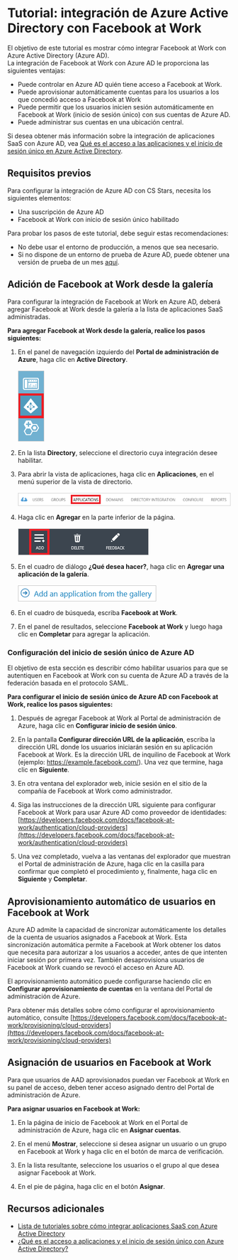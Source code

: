 <properties
	pageTitle="Tutorial: integración de Azure Active Directory con Facebook at Work | Microsoft Azure"
	description="Aprenda a configurar el inicio de sesión único entre Azure Active Directory y Facebook at Work."
	services="active-directory"
	documentationCenter=""
	authors="asmalser-msft"
	manager="stevenpo"
	editor=""/>

<tags
	ms.service="active-directory"
	ms.workload="identity"
	ms.tgt_pltfrm="na"
	ms.devlang="na"
	ms.topic="article"
	ms.date="02/02/2016"
	ms.author="asmalser"/>


# Tutorial: integración de Azure Active Directory con Facebook at Work

El objetivo de este tutorial es mostrar cómo integrar Facebook at Work con Azure Active Directory (Azure AD).<br>La integración de Facebook at Work con Azure AD le proporciona las siguientes ventajas:

- Puede controlar en Azure AD quién tiene acceso a Facebook at Work. 
- Puede aprovisionar automáticamente cuentas para los usuarios a los que concedió acceso a Facebook at Work
- Puede permitir que los usuarios inicien sesión automáticamente en Facebook at Work (inicio de sesión único) con sus cuentas de Azure AD.
- Puede administrar sus cuentas en una ubicación central. 

Si desea obtener más información sobre la integración de aplicaciones SaaS con Azure AD, vea [Qué es el acceso a las aplicaciones y el inicio de sesión único en Azure Active Directory](active-directory-appssoaccess-whatis.md).


## Requisitos previos 

Para configurar la integración de Azure AD con CS Stars, necesita los siguientes elementos:

- Una suscripción de Azure AD
- Facebook at Work con inicio de sesión único habilitado

Para probar los pasos de este tutorial, debe seguir estas recomendaciones:

- No debe usar el entorno de producción, a menos que sea necesario.
- Si no dispone de un entorno de prueba de Azure AD, puede obtener una versión de prueba de un mes [aquí](https://azure.microsoft.com/pricing/free-trial/). 


## Adición de Facebook at Work desde la galería
Para configurar la integración de Facebook at Work en Azure AD, deberá agregar Facebook at Work desde la galería a la lista de aplicaciones SaaS administradas.

**Para agregar Facebook at Work desde la galería, realice los pasos siguientes:**

1. En el panel de navegación izquierdo del **Portal de administración de Azure**, haga clic en **Active Directory**. <br><br>![Active Directory][1]<br>

2. En la lista **Directory**, seleccione el directorio cuya integración desee habilitar.

3. Para abrir la vista de aplicaciones, haga clic en **Aplicaciones**, en el menú superior de la vista de directorio. <br><br>![Aplicaciones][2]<br>

4. Haga clic en **Agregar** en la parte inferior de la página. <br><br>![Aplicaciones][3]<br>

5. En el cuadro de diálogo **¿Qué desea hacer?**, haga clic en **Agregar una aplicación de la galería**.<br><br> ![Aplicaciones][4]<br>

6. En el cuadro de búsqueda, escriba **Facebook at Work**.

7. En el panel de resultados, seleccione **Facebook at Work** y luego haga clic en **Completar** para agregar la aplicación.


### Configuración del inicio de sesión único de Azure AD

El objetivo de esta sección es describir cómo habilitar usuarios para que se autentiquen en Facebook at Work con su cuenta de Azure AD a través de la federación basada en el protocolo SAML.

**Para configurar el inicio de sesión único de Azure AD con Facebook at Work, realice los pasos siguientes:**

1.	Después de agregar Facebook at Work al Portal de administración de Azure, haga clic en **Configurar inicio de sesión único**.

2.	En la pantalla **Configurar dirección URL de la aplicación**, escriba la dirección URL donde los usuarios iniciarán sesión en su aplicación Facebook at Work. Es la dirección URL de inquilino de Facebook at Work (ejemplo: https://example.facebook.com/). Una vez que termine, haga clic en **Siguiente**.

3.	En otra ventana del explorador web, inicie sesión en el sitio de la compañía de Facebook at Work como administrador.

4. Siga las instrucciones de la dirección URL siguiente para configurar Facebook at Work para usar Azure AD como proveedor de identidades: [https://developers.facebook.com/docs/facebook-at-work/authentication/cloud-providers](https://developers.facebook.com/docs/facebook-at-work/authentication/cloud-providers)

5.	Una vez completado, vuelva a las ventanas del explorador que muestran el Portal de administración de Azure, haga clic en la casilla para confirmar que completó el procedimiento y, finalmente, haga clic en **Siguiente** y **Completar**.


## Aprovisionamiento automático de usuarios en Facebook at Work

Azure AD admite la capacidad de sincronizar automáticamente los detalles de la cuenta de usuarios asignados a Facebook at Work. Esta sincronización automática permite a Facebook at Work obtener los datos que necesita para autorizar a los usuarios a acceder, antes de que intenten iniciar sesión por primera vez. También desaprovisiona usuarios de Facebook at Work cuando se revocó el acceso en Azure AD.

El aprovisionamiento automático puede configurarse haciendo clic en **Configurar aprovisionamiento de cuentas** en la ventana del Portal de administración de Azure.

Para obtener más detalles sobre cómo configurar el aprovisionamiento automático, consulte [https://developers.facebook.com/docs/facebook-at-work/provisioning/cloud-providers](https://developers.facebook.com/docs/facebook-at-work/provisioning/cloud-providers)


## Asignación de usuarios en Facebook at Work

Para que usuarios de AAD aprovisionados puedan ver Facebook at Work en su panel de acceso, deben tener acceso asignado dentro del Portal de administración de Azure.

**Para asignar usuarios en Facebook at Work:**

1.	En la página de inicio de Facebook at Work en el Portal de administración de Azure, haga clic en **Asignar cuentas**.

2.	En el menú **Mostrar**, seleccione si desea asignar un usuario o un grupo en Facebook at Work y haga clic en el botón de marca de verificación.

3.	En la lista resultante, seleccione los usuarios o el grupo al que desea asignar Facebook at Work.

4.	En el pie de página, haga clic en el botón **Asignar**.


## Recursos adicionales

* [Lista de tutoriales sobre cómo integrar aplicaciones SaaS con Azure Active Directory](active-directory-saas-tutorial-list.md)
* [¿Qué es el acceso a aplicaciones y el inicio de sesión único con Azure Active Directory?](active-directory-appssoaccess-whatis.md)

<!--Image references-->
[1]: ./media/active-directory-saas-cs-stars-tutorial/tutorial_general_01.png
[2]: ./media/active-directory-saas-cs-stars-tutorial/tutorial_general_02.png
[3]: ./media/active-directory-saas-cs-stars-tutorial/tutorial_general_03.png
[4]: ./media/active-directory-saas-cs-stars-tutorial/tutorial_general_04.png

<!---HONumber=AcomDC_0204_2016-->